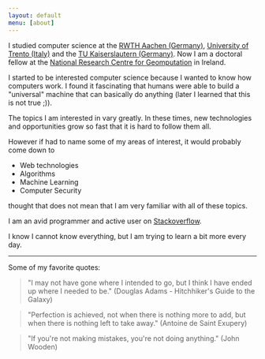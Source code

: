 ```yaml
---
layout: default
menu: [about]
---
```


I studied computer science at the [RWTH Aachen (Germany)](http://www.rwth-aachen.de/go/id/bdz/), 
[University of Trento (Italy)](http://www.unitn.it/en) and the [TU Kaiserslautern (Germany)](http://www.uni-kl.de/5098.html?L=1).
Now I am a doctoral fellow at the [National Research Centre for Geomputation](http://ncg.nuim.ie/) in Ireland.

I started to be interested computer science because I wanted to know how computers work. I found it fascinating that humans
 were able to build a "universal" machine that can basically do anything (later I learned that this is not
 true ;)).
 
The topics I am interested in vary greatly. In these times, new technologies and opportunities grow
so fast that it is hard to follow them all.

However if had to name some of my areas of interest, it would probably come down to
 
 - Web technologies
 - Algorithms
 - Machine Learning
 - Computer Security

thought that does not mean that I am very familiar with all of these topics.

I am an avid programmer and active user on [Stackoverflow](http://stackoverflow.com/).
 
I know I cannot know everything, but I am trying to learn a bit more every day.

---

Some of my favorite quotes:

> "I may not have gone where I intended to go, but I think I have ended up where I needed to be." (Douglas Adams - Hitchhiker's Guide to the Galaxy)

> "Perfection is achieved, not when there is nothing more to add, but when there is nothing left to take away." (Antoine de Saint Exupery)

> "If you're not making mistakes, you're not doing anything." (John Wooden)
